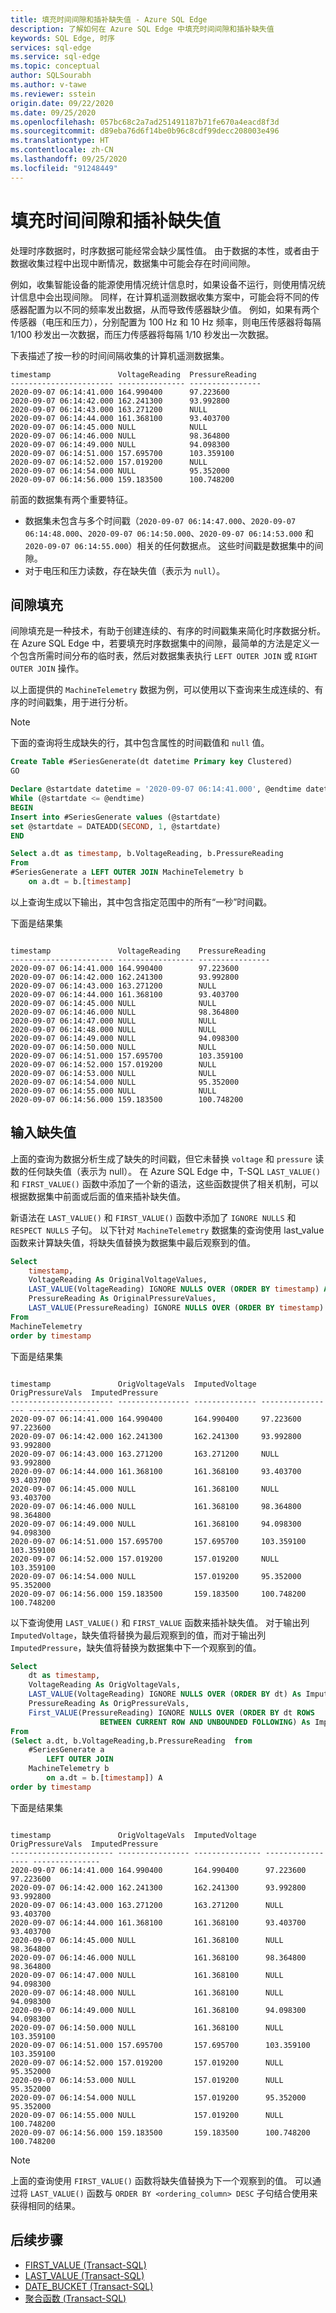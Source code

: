 ```yaml
---
title: 填充时间间隙和插补缺失值 - Azure SQL Edge
description: 了解如何在 Azure SQL Edge 中填充时间间隙和插补缺失值
keywords: SQL Edge, 时序
services: sql-edge
ms.service: sql-edge
ms.topic: conceptual
author: SQLSourabh
ms.author: v-tawe
ms.reviewer: sstein
origin.date: 09/22/2020
ms.date: 09/25/2020
ms.openlocfilehash: 057bc68c2a7ad251491187b71fe670a4eacd8f3d
ms.sourcegitcommit: d89eba76d6f14be0b96c8cdf99decc208003e496
ms.translationtype: HT
ms.contentlocale: zh-CN
ms.lasthandoff: 09/25/2020
ms.locfileid: "91248449"
---
```

# <a name="filling-time-gaps-and-imputing-missing-values"></a>填充时间间隙和插补缺失值 

处理时序数据时，时序数据可能经常会缺少属性值。 由于数据的本性，或者由于数据收集过程中出现中断情况，数据集中可能会存在时间间隙。

例如，收集智能设备的能源使用情况统计信息时，如果设备不运行，则使用情况统计信息中会出现间隙。 同样，在计算机遥测数据收集方案中，可能会将不同的传感器配置为以不同的频率发出数据，从而导致传感器缺少值。 例如，如果有两个传感器（电压和压力），分别配置为 100 Hz 和 10 Hz 频率，则电压传感器将每隔 1/100 秒发出一次数据，而压力传感器将每隔 1/10 秒发出一次数据。

下表描述了按一秒的时间间隔收集的计算机遥测数据集。 

```
timestamp               VoltageReading  PressureReading
----------------------- --------------- ----------------
2020-09-07 06:14:41.000 164.990400      97.223600
2020-09-07 06:14:42.000 162.241300      93.992800
2020-09-07 06:14:43.000 163.271200      NULL
2020-09-07 06:14:44.000 161.368100      93.403700
2020-09-07 06:14:45.000 NULL            NULL
2020-09-07 06:14:46.000 NULL            98.364800
2020-09-07 06:14:49.000 NULL            94.098300
2020-09-07 06:14:51.000 157.695700      103.359100
2020-09-07 06:14:52.000 157.019200      NULL
2020-09-07 06:14:54.000 NULL            95.352000
2020-09-07 06:14:56.000 159.183500      100.748200

```

前面的数据集有两个重要特征。 

- 数据集未包含与多个时间戳（`2020-09-07 06:14:47.000`、`2020-09-07 06:14:48.000`、`2020-09-07 06:14:50.000`、`2020-09-07 06:14:53.000` 和 `2020-09-07 06:14:55.000`）相关的任何数据点。 这些时间戳是数据集中的间隙。  
- 对于电压和压力读数，存在缺失值（表示为 `null`）。 

## <a name="gap-filling"></a>间隙填充 

间隙填充是一种技术，有助于创建连续的、有序的时间戳集来简化时序数据分析。 在 Azure SQL Edge 中，若要填充时序数据集中的间隙，最简单的方法是定义一个包含所需时间分布的临时表，然后对数据集表执行 `LEFT OUTER JOIN` 或 `RIGHT OUTER JOIN` 操作。 

以上面提供的 `MachineTelemetry` 数据为例，可以使用以下查询来生成连续的、有序的时间戳集，用于进行分析。 

> [!NOTE]
> 下面的查询将生成缺失的行，其中包含属性的时间戳值和 `null` 值。 

```sql
Create Table #SeriesGenerate(dt datetime Primary key Clustered)
GO

Declare @startdate datetime = '2020-09-07 06:14:41.000', @endtime datetime = '2020-09-07 06:14:56.000'
While (@startdate <= @endtime)
BEGIN
Insert into #SeriesGenerate values (@startdate)
set @startdate = DATEADD(SECOND, 1, @startdate)
END

Select a.dt as timestamp, b.VoltageReading, b.PressureReading 
From 
#SeriesGenerate a LEFT OUTER JOIN MachineTelemetry b 
    on a.dt = b.[timestamp]
```
以上查询生成以下输出，其中包含指定范围中的所有“一秒”时间戳。

下面是结果集

```

timestamp               VoltageReading    PressureReading
----------------------- ----------------- ----------------
2020-09-07 06:14:41.000 164.990400        97.223600
2020-09-07 06:14:42.000 162.241300        93.992800
2020-09-07 06:14:43.000 163.271200        NULL
2020-09-07 06:14:44.000 161.368100        93.403700
2020-09-07 06:14:45.000 NULL              NULL
2020-09-07 06:14:46.000 NULL              98.364800
2020-09-07 06:14:47.000 NULL              NULL
2020-09-07 06:14:48.000 NULL              NULL
2020-09-07 06:14:49.000 NULL              94.098300
2020-09-07 06:14:50.000 NULL              NULL
2020-09-07 06:14:51.000 157.695700        103.359100
2020-09-07 06:14:52.000 157.019200        NULL
2020-09-07 06:14:53.000 NULL              NULL
2020-09-07 06:14:54.000 NULL              95.352000
2020-09-07 06:14:55.000 NULL              NULL
2020-09-07 06:14:56.000 159.183500        100.748200
```

## <a name="imputing-missing-values"></a>输入缺失值

上面的查询为数据分析生成了缺失的时间戳，但它未替换 `voltage` 和 `pressure` 读数的任何缺失值（表示为 null）。 在 Azure SQL Edge 中，T-SQL `LAST_VALUE()` 和 `FIRST_VALUE()` 函数中添加了一个新的语法，这些函数提供了相关机制，可以根据数据集中前面或后面的值来插补缺失值。 

新语法在 `LAST_VALUE()` 和 `FIRST_VALUE()` 函数中添加了 `IGNORE NULLS` 和 `RESPECT NULLS` 子句。 以下针对 `MachineTelemetry` 数据集的查询使用 last_value 函数来计算缺失值，将缺失值替换为数据集中最后观察到的值。

```sql
Select 
    timestamp,
    VoltageReading As OriginalVoltageValues,
    LAST_VALUE(VoltageReading) IGNORE NULLS OVER (ORDER BY timestamp) As ImputedUsingLastValue, 
    PressureReading As OriginalPressureValues,
    LAST_VALUE(PressureReading) IGNORE NULLS OVER (ORDER BY timestamp) As ImputedUsingLastValue
From 
MachineTelemetry 
order by timestamp 
```
下面是结果集

```

timestamp               OrigVoltageVals  ImputedVoltage OrigPressureVals  ImputedPressure
----------------------- ---------------- -------------- ----------------- ----------------
2020-09-07 06:14:41.000 164.990400       164.990400     97.223600         97.223600
2020-09-07 06:14:42.000 162.241300       162.241300     93.992800         93.992800
2020-09-07 06:14:43.000 163.271200       163.271200     NULL              93.992800
2020-09-07 06:14:44.000 161.368100       161.368100     93.403700         93.403700
2020-09-07 06:14:45.000 NULL             161.368100     NULL              93.403700
2020-09-07 06:14:46.000 NULL             161.368100     98.364800         98.364800
2020-09-07 06:14:49.000 NULL             161.368100     94.098300         94.098300
2020-09-07 06:14:51.000 157.695700       157.695700     103.359100        103.359100
2020-09-07 06:14:52.000 157.019200       157.019200     NULL              103.359100
2020-09-07 06:14:54.000 NULL             157.019200     95.352000         95.352000
2020-09-07 06:14:56.000 159.183500       159.183500     100.748200        100.748200

```

以下查询使用 `LAST_VALUE()` 和 `FIRST_VALUE` 函数来插补缺失值。 对于输出列 `ImputedVoltage`，缺失值将替换为最后观察到的值，而对于输出列 `ImputedPressure`，缺失值将替换为数据集中下一个观察到的值。 

```sql
Select 
    dt as timestamp, 
    VoltageReading As OrigVoltageVals,
    LAST_VALUE(VoltageReading) IGNORE NULLS OVER (ORDER BY dt) As ImputedVoltage, 
    PressureReading As OrigPressureVals,
    First_VALUE(PressureReading) IGNORE NULLS OVER (ORDER BY dt ROWS 
                    BETWEEN CURRENT ROW AND UNBOUNDED FOLLOWING) As ImputedPressure
From 
(Select a.dt, b.VoltageReading,b.PressureReading  from 
    #SeriesGenerate a 
        LEFT OUTER JOIN 
    MachineTelemetry b 
        on a.dt = b.[timestamp]) A
order by timestamp
```
下面是结果集

```

timestamp               OrigVoltageVals  ImputedVoltage  OrigPressureVals  ImputedPressure
----------------------- ---------------- --------------- ----------------- ---------------
2020-09-07 06:14:41.000 164.990400       164.990400      97.223600         97.223600
2020-09-07 06:14:42.000 162.241300       162.241300      93.992800         93.992800
2020-09-07 06:14:43.000 163.271200       163.271200      NULL              93.403700
2020-09-07 06:14:44.000 161.368100       161.368100      93.403700         93.403700
2020-09-07 06:14:45.000 NULL             161.368100      NULL              98.364800
2020-09-07 06:14:46.000 NULL             161.368100      98.364800         98.364800
2020-09-07 06:14:47.000 NULL             161.368100      NULL              94.098300
2020-09-07 06:14:48.000 NULL             161.368100      NULL              94.098300
2020-09-07 06:14:49.000 NULL             161.368100      94.098300         94.098300
2020-09-07 06:14:50.000 NULL             161.368100      NULL              103.359100
2020-09-07 06:14:51.000 157.695700       157.695700      103.359100        103.359100
2020-09-07 06:14:52.000 157.019200       157.019200      NULL              95.352000
2020-09-07 06:14:53.000 NULL             157.019200      NULL              95.352000
2020-09-07 06:14:54.000 NULL             157.019200      95.352000         95.352000
2020-09-07 06:14:55.000 NULL             157.019200      NULL              100.748200
2020-09-07 06:14:56.000 159.183500       159.183500      100.748200        100.748200
```

> [!NOTE]
> 上面的查询使用 `FIRST_VALUE()` 函数将缺失值替换为下一个观察到的值。 可以通过将 `LAST_VALUE()` 函数与 `ORDER BY <ordering_column> DESC` 子句结合使用来获得相同的结果。

## <a name="next-steps"></a>后续步骤 

- [FIRST_VALUE (Transact-SQL)](https://docs.microsoft.com/sql/t-sql/functions/first-value-transact-sql?toc=/azure/azure-sql-edge/toc.json)
- [LAST_VALUE (Transact-SQL)](https://docs.microsoft.com/sql/t-sql/functions/last-value-transact-sql?toc=/azure/azure-sql-edge/toc.json)
- [DATE_BUCKET (Transact-SQL)](date-bucket-tsql.md)
- [聚合函数 (Transact-SQL)](https://docs.microsoft.com/sql/t-sql/functions/aggregate-functions-transact-sql)
